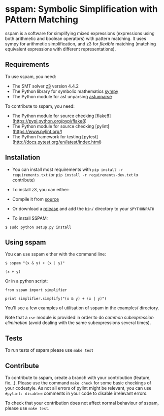 sspam: Symbolic Simplification with PAttern Matching
====================================================

sspam is a software for simplifying mixed expressions (expressions
using both arithmetic and boolean operators) with pattern matching. It
uses sympy for arithmetic simplification, and z3 for *flexible*
matching (matching equivalent expressions with different
representations).


Requirements
------------
To use sspam, you need:

* The SMT solver [z3](https://github.com/Z3Prover/z3) version 4.4.2
* The Python library for symbolic mathematics [sympy](http://www.sympy.org/fr/index.html)
* The Python module for ast unparsing [astunparse](https://github.com/simonpercivall/astunparse)

To contribute to sspam, you need:

* The Python module for source checking [flake8] (https://pypi.python.org/pypi/flake8)
* The Python module for source checking [pylint] (https://www.pylint.org/)
* The Python framework for testing [pytest] (http://docs.pytest.org/en/latest/index.html)

Installation
------------

* You can install most requirements with `pip install -r requirements.txt` (or `pip install -r requirements-dev.txt` to contribute)

* To install z3, you can either:
 * Compile it from [source](https://github.com/Z3Prover/z3)
 * Or download a [release](https://github.com/Z3Prover/z3/releases) and
  add the `bin/` directory to your `$PYTHONPATH`

* To install SSPAM:

```
$ sudo python setup.py install
```

Using sspam
------------

You can use sspam either with the command line:

```
$ sspam "(x & y) + (x | y)"

(x + y)

```

Or in a python script:

```
from sspam import simplifier

print simplifier.simplify("(x & y) + (x | y)")
```

You'll see a few examples of utilisation of sspam in the examples/
directory.

Note that a `cse` module is provided in order to do *common
subexpression elimination* (avoid dealing with the same subexpressions
several times).


Tests
-----

To run tests of sspam please use `make test`


Contribute
----------

To contribute to sspam, create a branch with your contribution
(feature, fix...). Please use the command `make check` for some basic
checkings of your codestyle. As not all errors of pylint might be relevant,
you can use `#pylint: disable=` comments in your code to disable
irrelevant errors.

To check that your contribution does not affect normal behaviour of
sspam, please use `make test`.
